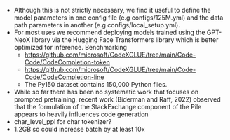- Although this is not strictly necessary, we find it useful to define the model parameters in one config file (e.g configs/125M.yml) and the data path parameters in another (e.g configs/local_setup.yml).
- For most uses we recommend deploying models trained using the GPT-NeoX library via the Hugging Face Transformers library which is better optimized for inference.
  Benchmarking
  - https://github.com/microsoft/CodeXGLUE/tree/main/Code-Code/CodeCompletion-token
  - https://github.com/microsoft/CodeXGLUE/tree/main/Code-Code/CodeCompletion-line
  - The Py150 dataset contains 150,000 Python files.
- While so far there has been no systematic work that focuses on prompted pretraining, recent work (Biderman and Raff, 2022) observed that the formulation of the StackExchange component of the Pile appears to heavily influences code generation
- char_level_ppl for char tokenizer?
- 1.2GB so could increase batch by at least 10x
